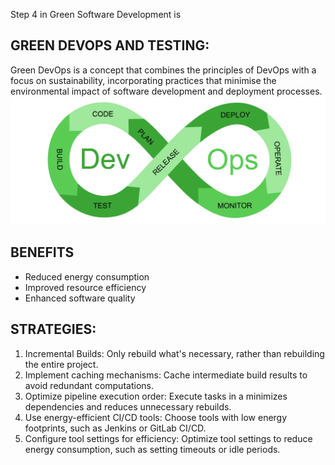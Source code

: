 Step 4 in Green Software Development is 

## GREEN DEVOPS AND TESTING:
Green DevOps is a concept that combines the principles of DevOps with a focus on sustainability, incorporating practices that minimise the environmental impact of software development and deployment processes.
![picture](./images/pic1.PNG)


## BENEFITS
- Reduced energy consumption
- Improved resource efficiency
- Enhanced software quality

## STRATEGIES:
1. Incremental Builds: Only rebuild what's necessary, rather than rebuilding the entire project.
2. Implement caching mechanisms: Cache intermediate build results to avoid redundant computations.
3. Optimize pipeline execution order: Execute tasks in a minimizes dependencies and reduces unnecessary rebuilds.
4. Use energy-efficient CI/CD tools: Choose tools with low energy footprints, such as Jenkins or GitLab CI/CD.
5. Configure tool settings for efficiency: Optimize tool settings to reduce energy consumption, such as setting timeouts or idle periods.
